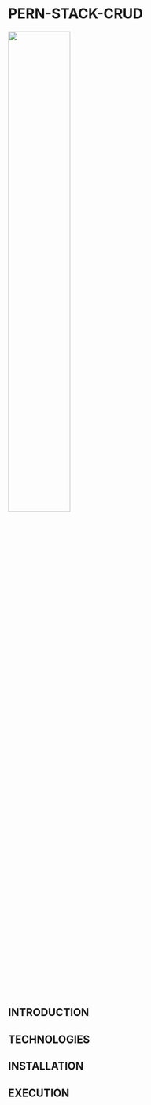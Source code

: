 # PERN-STACK-CRUD

<img width="50%" src="https://i.postimg.cc/PqGGCs40/PERN-STACK-CRUD.png" />

## INTRODUCTION

## TECHNOLOGIES

## INSTALLATION

## EXECUTION
